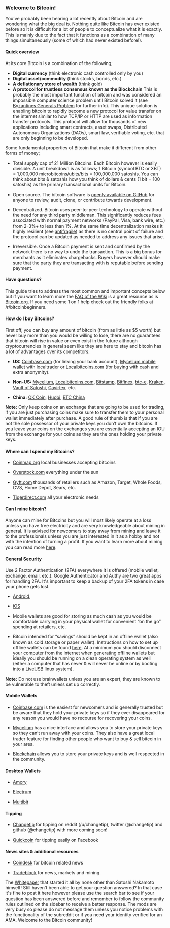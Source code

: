 ### Welcome to Bitcoin! 

You’ve probably been hearing a lot recently about Bitcoin and are wondering what the big deal is.  Nothing quite like Bitcoin has ever existed before so it is difficult for a lot of people to conceptualize what it is exactly.  This is mainly due to the fact that it functions as a combination of many things simultaneously (some of which had never existed before!).  

#### Quick overview

At its core Bitcoin is a combination of the following;

* **Digital currency** (think electronic cash controlled only by you)
* **Digital asset/commodity** (think stocks, bonds, etc.)
* **A deflationary store of wealth** (think gold)
* **A protocol for trustless consensus known as the Blockchain**  This is probably the most important function of bitcoin and was considered an impossible computer science problem until Bitcoin solved it (see [Byzantines Generals Problem](https://en.wikipedia.org/wiki/Byzantine_fault_tolerance) for further info).  This unique solution is enabling bitcoin to rapidly become a new protocol for value transfer on the internet similar to how TCP/IP or HTTP are used as information transfer protocols.  This protocol will allow for thousands of new applications including smart contracts, asset swaps, Distributed Autonomous Organizations (DAOs), smart law, verifiable voting, etc. that are only beginning to be developed.  

Some fundamental properties of Bitcoin that make it different from other forms of money;

* Total supply cap of 21 Million Bitcoins.  Each Bitcoin however is easily divisible.  A unit breakdown is as follows; 
1 Bitcoin (symbol BTC or XBT) = 1,000,000 microbitcoins/ubits/bits = 100,000,000 satoshis.
You can think about bits & satoshis how you think of dollars & cents (1 bit = 100 satoshis) as the primary transactional units for Bitcoin.

* Open source.  The bitcoin software is [openly available on GitHub](https://github.com/bitcoin/bitcoin) for anyone to review, audit, clone, or contribute towards development.  

* Decentralized.  Bitcoin uses peer-to-peer technology to operate without the need for any third party middleman.  This significantly reduces fees associated with normal payment networks (PayPal, Visa, bank wire, etc.) from 2-3%+ to less than 1%.  At the same time decentralization makes it highly resilient (see [antifragile]( https://en.wikipedia.org/wiki/Antifragile)) as there is no central point of failure and the protocol can be updated as needed to address any issues that arise.

* Irreversible.  Once a Bitcoin payment is sent and confirmed by the network there is no way to undo the transaction.  This is a big bonus for merchants as it eliminates chargebacks.  Buyers however should make sure that the party they are transacting with is reputable before sending payment.

#### Have questions?  

This guide tries to address the most common and important concepts below but if you want to learn more the [FAQ of the Wiki](https://en.bitcoin.it/wiki/Faq) is a great resource as is [Bitcoin.org](https://bitcoin.org/en/).  If you need some 1 on 1 help check out the friendly folks at /r/bitcoinbeginners.

#### How do I buy Bitcoins?

First off, you can buy any amount of bitcoin (from as little as $5 worth) but never buy more than you would be willing to lose, there are no guarantees that bitcoin will rise in value or even exist in the future although cryptocurrencies in general seem like they are here to stay and bitcoin has a lot of advantages over its competitors.  

* **US:** [Coinbase.com](https://coinbase.com/) (for linking your bank account), [Mycelium mobile wallet](https://play.google.com/store/apps/details?id=com.mycelium.wallet) with localtrader or [Localbitcoins.com](https://localbitcoins.com/) (for buying with cash and extra anonymity).  

* **Non-US:** [Mycelium](https://play.google.com/store/apps/details?id=com.mycelium.wallet), [Localbitcoins.com](https://localbitcoins.com/), [Bitstamp](https://www.bitstamp.net/), [Bitfinex](https://www.bitfinex.com/), [btc-e]( https://btc-e.com/), [Kraken](https://www.kraken.com/), [Vault of Satoshi](https://www.vaultofsatoshi.com/), [Cavirtex](https://www.cavirtex.com/home), etc. 

* **China:**  [OK Coin](https://www.okcoin.com/), [Huobi]( https://www.huobi.com/), [BTC China]( https://vip.btcchina.com/)

**Note:** Only keep coins on an exchange that are going to be used for trading, if you are just purchasing coins make sure to transfer them to your personal wallet immediately after purchase.  A good rule of thumb is that if you are not the sole possessor of your private keys you don’t own the bitcoins.  If you leave your coins on the exchanges you are essentially accepting an IOU from the exchange for your coins as they are the ones holding your private keys.  

#### Where can I spend my Bitcoins?

* [Coinmap.org](http://coinmap.org/) local businesses accepting bitcoins

* [Overstock.com](http://www.overstock.com/) everything under the sun

* [Gyft.com]( http://www.gyft.com/) thousands of retailers such as Amazon, Target, Whole Foods, CVS, Home Depot, Sears, etc.

* [Tigerdirect.com](http://www.tigerdirect.com/) all your electronic needs

#### Can I mine bitcoin?

Anyone can mine for Bitcoins but you will most likely operate at a loss unless you have free electricity and are very knowledgeable about mining in general.  It is advised for newcomers to stay away from mining and leave it to the professionals unless you are just interested in it as a hobby and not with the intention of turning a profit.  If you want to learn more about mining you can read more [here](https://en.bitcoin.it/wiki/Faq#Mining).  

#### General Security

Use 2 Factor Authentication (2FA) everywhere it is offered (mobile wallet, exchange, email, etc.).  Google Authenticator and Authy are two great apps for handling 2FA. It's important to keep a backup of your 2FA tokens in case your phone gets lost.

* [Android](https://play.google.com/store/apps/details?id=com.google.android.apps.authenticator2), 

* [iOS](https://itunes.apple.com/us/app/google-authenticator/id388497605?mt=8)   

* Mobile wallets are good for storing as much cash as you would be comfortable carrying in your physical wallet for convenient “on the go” spending at retailers, etc.  

* Bitcoin intended for “savings” should be kept in an offline wallet (also known as cold storage or paper wallet).  Instructions on how to set up offline wallets can be found [here](http://www.coindesk.com/information/paper-wallet-tutorial/).  At a minimum you should disconnect your computer from the internet when generating offline wallets but ideally you should be running on a clean operating system as well (either a computer that has never & will never be online or by booting into a [LiveUSB](http://www.ubuntu.com/download/desktop/create-a-usb-stick-on-windows) linux system).  

**Note:** Do not use brainwallets unless you are an expert, they are known to be vulnerable to theft unless set up correctly.

#### Mobile Wallets

* [Coinbase.com](https://coinbase.com/) is the easiest for newcomers and is generally trusted but be aware that they hold your private keys so if they ever disappeared for any reason you would have no recourse for recovering your coins.

* [Mycelium](https://play.google.com/store/apps/details?id=com.mycelium.wallet) has a nice interface and allows you to store your private keys so they can’t run away with your coins.  They also have a great local trader feature for finding other people who want to buy & sell bitcoin in your area.

* [Blockchain]( https://play.google.com/store/apps/details?id=piuk.blockchain.android) allows you to store your private keys and is well respected in the community.  

#### Desktop Wallets

* [Amory](https://bitcoinarmory.com/)

* [Electrum](https://electrum.org/)

* [Multibit](https://multibit.org/)

#### Tipping

* [Changetip](https://www.changetip.com/) for tipping on reddit (/u/changetip), twitter (@changetip) and github (@changetip) with more coming soon!

* [Quickcoin](http://www.quickcoin.co/) for tipping easily on Facebook

#### News sites & additional resources

* [Coindesk](http://www.coindesk.com/) for bitcoin related news

* [Tradeblock](https://tradeblock.com/) for news, markets and mining.  

The [Whitepaper](https://bitcoin.org/bitcoin.pdf) that started it all by none other than Satoshi Nakamoto himself!
Still haven't been able to get your question answered? In that case it's fine to post it here however please use the search bar to see if your question has been answered before and remember to follow the community rules outlined on the sidebar to receive a better response.  The mods are very busy so please do not message them unless you notice problems with the functionality of the subreddit or if you need your identity verified for an AMA.
Welcome to the Bitcoin community!






